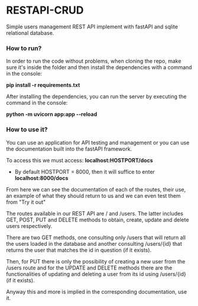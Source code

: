 # RESTAPI-CRUD
Simple users management REST API implement with fastAPI and sqlite relational database. 

### How to run?

In order to run the code without problems, when cloning the repo, make sure it's inside the folder and then install the dependencies with a command in the console:

**pip install -r requirements.txt**

After installing the dependencies, you can run the server by executing the command in the console:

**python -m uvicorn app:app --reload**

### How to use it?
You can use an application for API testing and management or you can use the documentation built into the fastAPI framework.

To access this we must access:
**localhost:HOSTPORT/docs**

- By default HOSTPORT = 8000, then it will suffice to enter **localhost:8000/docs**

From here we can see the documentation of each of the routes, their use, an example of what they should return to us and we can even test them from "Try it out"

The routes available in our REST API are / and /users. The latter includes GET, POST, PUT and DELETE methods to obtain, create, update and delete users respectively.

There are two GET methods, one consulting only /users that will return all the users loaded in the database and another consulting /users/{id} that returns the user that matches the id in question (if it exists).

Then, for PUT there is only the possibility of creating a new user from the /users route and for the UPDATE and DELETE methods there are the functionalities of updating and deleting a user from its id using /users/{id} (if it exists).

Anyway this and more is implied in the corresponding documentation, use it.